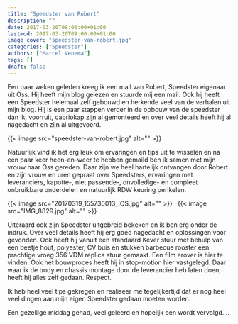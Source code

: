 ```yaml
---
title: "Speedster van Robert"
description: ""
date: 2017-03-20T09:00:00+01:00
lastmod: 2017-03-20T09:00:00+01:00
image_cover: "speedster-van-robert.jpg"
categories: ["Speedster"]
authors: ["Marcel Venema"] 
tags: []
draft: false
---
```


Een paar weken geleden kreeg ik een mail van Robert, Speedster eigenaar uit Oss.  Hij heeft mijn blog gelezen en stuurde mij een mail. Ook hij heeft een Speedster helemaal zelf gebouwd en herkende veel van de verhalen uit mijn blog. Hij is een paar stappen verder in de opbouw van de speedster dan ik, voorruit, cabriokap zijn al gemonteerd en over veel details heeft hij al nagedacht en zijn al uitgevoerd.

<!--more-->
{{< image src="speedster-van-robert.jpg" alt="" >}}

Natuurlijk vind ik het erg leuk om ervaringen en tips uit te wisselen en na een paar keer heen-en-weer te hebben gemaild ben ik samen met mijn vrouw naar Oss gereden. Daar zijn we heel hartelijk ontvangen door Robert en zijn vrouw en uren gepraat over Speedsters, ervaringen met leveranciers,  kapotte-, niet passende-, onvolledige- en compleet onbruikbare onderdelen en natuurlijk RDW keuring perikelen. 

{{< image src="20170319_155736013_iOS.jpg" alt="" >}}
&nbsp;
{{< image src="IMG_8829.jpg" alt="" >}}
&nbsp;

Uiteraard ook zijn Speedster uitgebreid bekeken en ik ben erg onder de indruk. Over veel details heeft hij erg goed nagedacht en oplossingen voor gevonden. Ook heeft hij vanuit een standaard Kever stuur met behulp van een beetje hout, polyester, CV buis en stukken barbecue rooster een prachtige vroeg 356 VDM replica stuur gemaakt. Een film erover is hier te vinden. Ook het bouwproces heeft hij in stop-motion hier vastgelegd. Daar waar ik de body en chassis montage door de leverancier heb laten doen, heeft hij alles zelf gedaan. Respect.

Ik heb heel veel tips gekregen en realiseer me tegelijkertijd dat er nog heel veel dingen aan mijn eigen Speedster gedaan moeten worden.

Een gezellige middag gehad, veel geleerd en hopelijk een wordt vervolgd….

&nbsp;  
